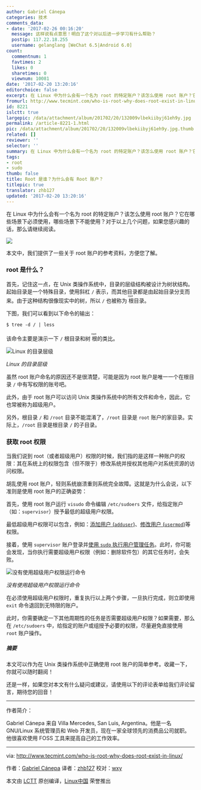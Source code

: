 ```yaml
---
author: Gabriel Cánepa
categories: 技术
comments_data:
- date: '2017-02-26 00:16:20'
  message: 这样说有点意思！明白了这个对以后进一步学习有什么帮助？
  postip: 117.22.18.255
  username: gelanglang [WeChat 6.5|Android 6.0]
count:
  commentnum: 1
  favtimes: 2
  likes: 0
  sharetimes: 0
  viewnum: 10081
date: '2017-02-20 13:20:16'
editorchoice: false
excerpt: 在 Linux 中为什么会有一个名为 root 的特定账户？该怎么使用 root 账户？它在哪些场景下必须使用，哪些场景下不能使用？对于以上几个问题，如果您感兴趣的话，那么请继续阅读。
fromurl: http://www.tecmint.com/who-is-root-why-does-root-exist-in-linux/
id: 8221
islctt: true
largepic: /data/attachment/album/201702/20/132009vlbekiibyj61eh9y.jpg
permalink: /article-8221-1.html
pic: /data/attachment/album/201702/20/132009vlbekiibyj61eh9y.jpg.thumb.jpg
related: []
reviewer: ''
selector: ''
summary: 在 Linux 中为什么会有一个名为 root 的特定账户？该怎么使用 root 账户？它在哪些场景下必须使用，哪些场景下不能使用？对于以上几个问题，如果您感兴趣的话，那么请继续阅读。
tags:
- root
- sudo
thumb: false
title: Root 是谁？为什么会有 Root 账户？
titlepic: true
translator: zhb127
updated: '2017-02-20 13:20:16'
---
```


在 Linux 中为什么会有一个名为 root 的特定账户？该怎么使用 root 账户？它在哪些场景下必须使用，哪些场景下不能使用？对于以上几个问题，如果您感兴趣的话，那么请继续阅读。


![](/data/attachment/album/201702/20/132009vlbekiibyj61eh9y.jpg)


本文中，我们提供了一些关于 root 账户的参考资料，方便您了解。


### root 是什么？


首先，记住这一点，在 Unix 类操作系统中，目录的层级结构被设计为树状结构。起始目录是一个特殊目录，使用斜杠 `/` 表示，而其他目录都是由起始目录分支而来。由于这种结构很像现实中的树，所以 `/` 也被称为<ruby> 根 <rp>  （ </rp> <rt>  root </rt> <rp>  ） </rp></ruby>目录。


下图，我们可以看到以下命令的输出：



```
$ tree -d / | less

```

该命令主要是演示一下 `/` 根目录和树<ruby> 根 <rp>  （ </rp> <rt>  root </rt> <rp>  ） </rp></ruby>的类比。


![Linux 的目录层级](/data/attachment/album/201702/20/132017s84ihzznf6y865zf.png)


*Linux 的目录层级*


虽然 root 账户命名的原因还不是很清楚，可能是因为 root 账户是唯一一个在根目录 `/` 中有写权限的账号吧。


此外，由于 root 账户可以访问 Unix 类操作系统中的所有文件和命令，因此，它也常被称为超级用户。


另外，根目录 `/` 和 `/root` 目录不能混淆了，`/root` 目录是 `root` 账户的家目录。实际上，`/root` 目录是根目录 `/` 的子目录。


### 获取 root 权限


当我们说到 root（或者超级用户）权限的时候，我们指的是这样一种账户的权限：其在系统上的权限包含（但不限于）修改系统并授权其他用户对系统资源的访问权限。


胡乱使用 root 账户，轻则系统崩溃重则系统完全故障。这就是为什么会说，以下准则是使用 root 账户的正确姿势：


首先，使用 root 账户运行 `visudo` 命令编辑 `/etc/sudoers` 文件，给指定账户（如：`supervisor`）授予最低的超级用户权限。


最低超级用户权限可以包含，例如：[添加用户 (`adduser`)](http://www.tecmint.com/add-users-in-linux/)、[修改用户 (`usermod`)](http://www.tecmint.com/usermod-command-examples/)等权限。


接着，使用 `supervisor` 账户登录并[使用 `sudo` 执行用户管理任务](http://www.tecmint.com/sudoers-configurations-for-setting-sudo-in-linux/)。此时，你可能会发现，当你执行需要超级用户权限（例如：删除软件包）的其它任务时，会失败。


![没有使用超级用户权限运行命令](/data/attachment/album/201702/20/132018x4a1qvkqnn3vpjmv.png)


*没有使用超级用户权限运行命令*


在必须使用超级用户权限时，重复执行以上两个步骤，一旦执行完成，则立即使用 `exit` 命令退回到无特限的账户。


此时，你需要确定一下其他周期性的任务是否需要超级用户权限？如果需要，那么在 `/etc/sudoers` 中，给指定的账户或组授予必要的权限，尽量避免直接使用 `root` 账户操作。


##### 摘要


本文可以作为在 Unix 类操作系统中正确使用 root 账户的简单参考。收藏一下，你就可以随时翻阅！


还是一样，如果您对本文有什么疑问或建议，请使用以下的评论表单给我们评论留言，期待您的回音！




---


作者简介：


Gabriel Cánepa 来自 Villa Mercedes, San Luis, Argentina。他是一名 GNU/Linux 系统管理员和 Web 开发员，现在一家全球领先的消费品公司就职。他很喜欢使用 FOSS 工具来提高自己的工作效率。




---


via: <http://www.tecmint.com/who-is-root-why-does-root-exist-in-linux/>


作者：[Gabriel Cánepa](http://www.tecmint.com/author/gacanepa/) 译者：[zhb127](https://github.com/zhb127) 校对：[wxy](https://github.com/wxy)


本文由 [LCTT](https://github.com/LCTT/TranslateProject) 原创编译，[Linux中国](https://linux.cn/) 荣誉推出